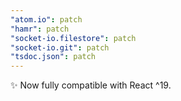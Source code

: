 ```yaml
---
"atom.io": patch
"hamr": patch
"socket-io.filestore": patch
"socket-io.git": patch
"tsdoc.json": patch
---
```


✨ Now fully compatible with React ^19.
